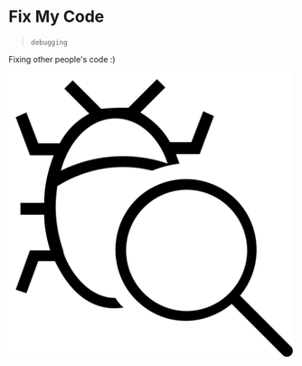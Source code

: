 # Fix My Code
> `debugging`  

Fixing other people's code :)

<div>
    <img src="./img/debug-script.svg" />
</div>
